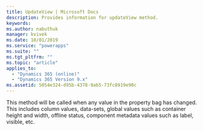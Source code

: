 ```yaml
---
title: UpdateView | Microsoft Docs
description: Provides information for updateView method.
keywords:
ms.author: nabuthuk
manager: kvivek
ms.date: 10/01/2019
ms.service: "powerapps"
ms.suite: ""
ms.tgt_pltfrm: ""
ms.topic: "article"
applies_to: 
  - "Dynamics 365 (online)"
  - "Dynamics 365 Version 9.x"
ms.assetid: 5054e324-d95b-4378-9ab5-73fc8919e90c
---
```


This method will be called when any value in the property bag has changed. This includes column values, data-sets, global values such as container height and width, offline status, component metadata values such as label, visible, etc.
